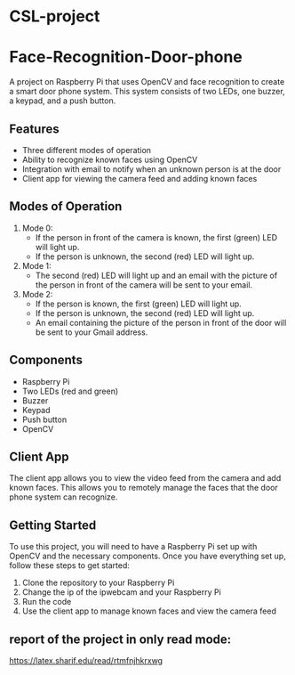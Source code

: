 # CSL-project

# Face-Recognition-Door-phone

A project on Raspberry Pi that uses OpenCV and face recognition to create a smart door phone system. This system consists of two LEDs, one buzzer, a keypad, and a push button. 

## Features
- Three different modes of operation
- Ability to recognize known faces using OpenCV
- Integration with email to notify when an unknown person is at the door
- Client app for viewing the camera feed and adding known faces

## Modes of Operation
1. Mode 0:
   - If the person in front of the camera is known, the first (green) LED will light up.
   - If the person is unknown, the second (red) LED will light up.
2. Mode 1:
   - The second (red) LED will light up and an email with the picture of the person in front of the camera will be sent to your email.
3. Mode 2:
   - If the person is known, the first (green) LED will light up. 
   - If the person is unknown, the second (red) LED will light up. 
   - An email containing the picture of the person in front of the door will be sent to your Gmail address.

## Components
- Raspberry Pi
- Two LEDs (red and green)
- Buzzer
- Keypad
- Push button
- OpenCV

## Client App
The client app allows you to view the video feed from the camera and add known faces. This allows you to remotely manage the faces that the door phone system can recognize.

## Getting Started
To use this project, you will need to have a Raspberry Pi set up with OpenCV and the necessary components. Once you have everything set up, follow these steps to get started:
1. Clone the repository to your Raspberry Pi
2. Change the ip of the ipwebcam and your Raspberry Pi
3. Run the code
4. Use the client app to manage known faces and view the camera feed

## report of the project in only read mode:
https://latex.sharif.edu/read/rtmfnjhkrxwg
